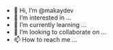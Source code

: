 - 👋 Hi, I’m @makaydev
- 👀 I’m interested in ...
- 🌱 I’m currently learning ...
- 💞️ I’m looking to collaborate on ...
- 📫 How to reach me ...

<!---
makaydev/makaydev is a ✨ special ✨ repository because its `README.md` (this file) appears on your GitHub profile.
You can click the Preview link to take a look at your changes.
--->

